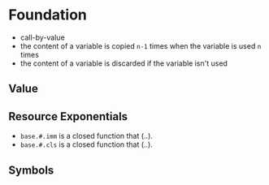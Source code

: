 # Foundation

- call-by-value
- the content of a variable is copied `n-1` times when the variable is used `n` times
- the content of a variable is discarded if the variable isn't used

## Value

## Resource Exponentials

- `base.#.imm` is a closed function that (..).
- `base.#.cls` is a closed function that (..).

## Symbols
